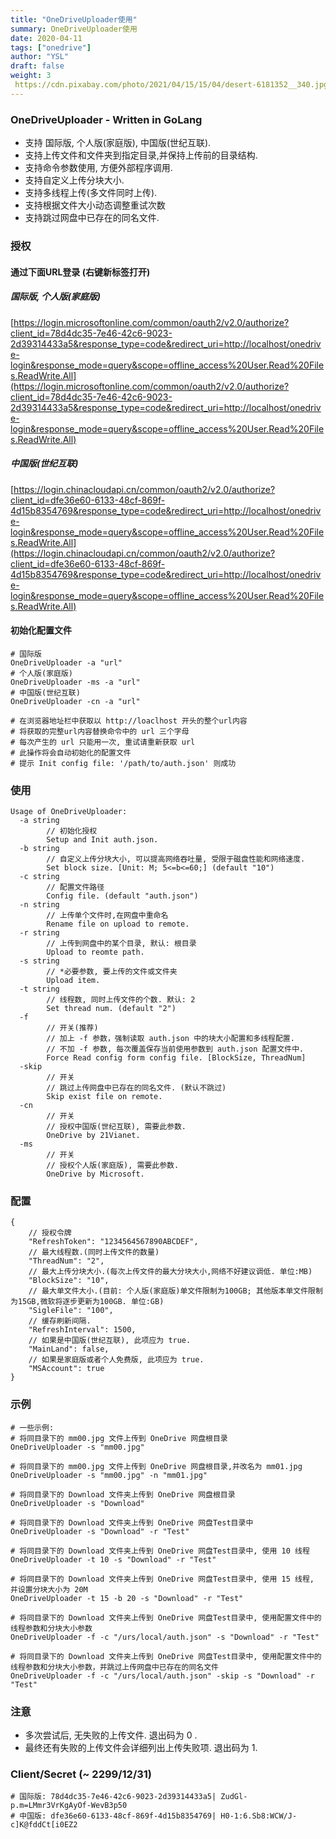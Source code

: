 ```yaml
---
title: "OneDriveUploader使用"
summary: OneDriveUploader使用
date: 2020-04-11
tags: ["onedrive"]
author: "YSL"
draft: false
weight: 3
 https://cdn.pixabay.com/photo/2021/04/15/15/04/desert-6181352__340.jpg
---
```


### OneDriveUploader - Written in GoLang

- 支持 国际版, 个人版(家庭版), 中国版(世纪互联).
- 支持上传文件和文件夹到指定目录,并保持上传前的目录结构.
- 支持命令参数使用, 方便外部程序调用.
- 支持自定义上传分块大小.
- 支持多线程上传(多文件同时上传).
- 支持根据文件大小动态调整重试次数
- 支持跳过网盘中已存在的同名文件.

### 授权

#### 通过下面URL登录 (右键新标签打开)

##### 国际版, 个人版(家庭版)

[https://login.microsoftonline.com/common/oauth2/v2.0/authorize?client_id=78d4dc35-7e46-42c6-9023-2d39314433a5&response_type=code&redirect_uri=http://localhost/onedrive-login&response_mode=query&scope=offline_access%20User.Read%20Files.ReadWrite.All](https://login.microsoftonline.com/common/oauth2/v2.0/authorize?client_id=78d4dc35-7e46-42c6-9023-2d39314433a5&response_type=code&redirect_uri=http://localhost/onedrive-login&response_mode=query&scope=offline_access%20User.Read%20Files.ReadWrite.All)
##### 中国版(世纪互联)

[https://login.chinacloudapi.cn/common/oauth2/v2.0/authorize?client_id=dfe36e60-6133-48cf-869f-4d15b8354769&response_type=code&redirect_uri=http://localhost/onedrive-login&response_mode=query&scope=offline_access%20User.Read%20Files.ReadWrite.All](https://login.chinacloudapi.cn/common/oauth2/v2.0/authorize?client_id=dfe36e60-6133-48cf-869f-4d15b8354769&response_type=code&redirect_uri=http://localhost/onedrive-login&response_mode=query&scope=offline_access%20User.Read%20Files.ReadWrite.All)

#### 初始化配置文件

```
# 国际版
OneDriveUploader -a "url"
# 个人版(家庭版)
OneDriveUploader -ms -a "url"
# 中国版(世纪互联)
OneDriveUploader -cn -a "url"

# 在浏览器地址栏中获取以 http://loaclhost 开头的整个url内容
# 将获取的完整url内容替换命令中的 url 三个字母
# 每次产生的 url 只能用一次, 重试请重新获取 url
# 此操作将会自动初始化的配置文件
# 提示 Init config file: '/path/to/auth.json' 则成功
```

### 使用

```
Usage of OneDriveUploader:
  -a string
        // 初始化授权
        Setup and Init auth.json.
  -b string
        // 自定义上传分块大小, 可以提高网络吞吐量, 受限于磁盘性能和网络速度.
        Set block size. [Unit: M; 5<=b<=60;] (default "10")
  -c string
        // 配置文件路径
        Config file. (default "auth.json")
  -n string
        // 上传单个文件时,在网盘中重命名
        Rename file on upload to remote.
  -r string
        // 上传到网盘中的某个目录, 默认: 根目录
        Upload to reomte path.
  -s string
        // *必要参数, 要上传的文件或文件夹
        Upload item.
  -t string
        // 线程数, 同时上传文件的个数. 默认: 2
        Set thread num. (default "2")
  -f
        // 开关(推荐)
        // 加上 -f 参数，强制读取 auth.json 中的块大小配置和多线程配置.
        // 不加 -f 参数, 每次覆盖保存当前使用参数到 auth.json 配置文件中.
        Force Read config form config file. [BlockSize, ThreadNum]
  -skip
        // 开关
        // 跳过上传网盘中已存在的同名文件. (默认不跳过)
        Skip exist file on remote.
  -cn
        // 开关
        // 授权中国版(世纪互联), 需要此参数.
        OneDrive by 21Vianet.
  -ms
        // 开关
        // 授权个人版(家庭版), 需要此参数.
        OneDrive by Microsoft.
```

### 配置

```
{
    // 授权令牌
    "RefreshToken": "1234564567890ABCDEF",
    // 最大线程数.(同时上传文件的数量)
    "ThreadNum": "2",
    // 最大上传分块大小.(每次上传文件的最大分块大小,网络不好建议调低. 单位:MB)
    "BlockSize": "10",
    // 最大单文件大小.(目前: 个人版(家庭版)单文件限制为100GB; 其他版本单文件限制为15GB,微软将逐步更新为100GB. 单位:GB)
    "SigleFile": "100",
    // 缓存刷新间隔.
    "RefreshInterval": 1500,
    // 如果是中国版(世纪互联), 此项应为 true.
    "MainLand": false,
    // 如果是家庭版或者个人免费版, 此项应为 true.
    "MSAccount": true
}
```

### 示例

```
# 一些示例:
# 将同目录下的 mm00.jpg 文件上传到 OneDrive 网盘根目录
OneDriveUploader -s "mm00.jpg"

# 将同目录下的 mm00.jpg 文件上传到 OneDrive 网盘根目录,并改名为 mm01.jpg
OneDriveUploader -s "mm00.jpg" -n "mm01.jpg"

# 将同目录下的 Download 文件夹上传到 OneDrive 网盘根目录
OneDriveUploader -s "Download" 

# 将同目录下的 Download 文件夹上传到 OneDrive 网盘Test目录中
OneDriveUploader -s "Download" -r "Test"

# 将同目录下的 Download 文件夹上传到 OneDrive 网盘Test目录中, 使用 10 线程
OneDriveUploader -t 10 -s "Download" -r "Test"

# 将同目录下的 Download 文件夹上传到 OneDrive 网盘Test目录中, 使用 15 线程, 并设置分块大小为 20M
OneDriveUploader -t 15 -b 20 -s "Download" -r "Test"

# 将同目录下的 Download 文件夹上传到 OneDrive 网盘Test目录中, 使用配置文件中的线程参数和分块大小参数
OneDriveUploader -f -c "/urs/local/auth.json" -s "Download" -r "Test"

# 将同目录下的 Download 文件夹上传到 OneDrive 网盘Test目录中, 使用配置文件中的线程参数和分块大小参数，并跳过上传网盘中已存在的同名文件
OneDriveUploader -f -c "/urs/local/auth.json" -skip -s "Download" -r "Test"
```

### 注意

- 多次尝试后, 无失败的上传文件. 退出码为 0 .
- 最终还有失败的上传文件会详细列出上传失败项. 退出码为 1.

### Client/Secret (~ 2299/12/31)

```
# 国际版: 78d4dc35-7e46-42c6-9023-2d39314433a5| ZudGl-p.m=LMmr3VrKgAyOf-WevB3p50
# 中国版: dfe36e60-6133-48cf-869f-4d15b8354769| H0-1:6.Sb8:WCW/J-c]K@fddCt[i0EZ2
```